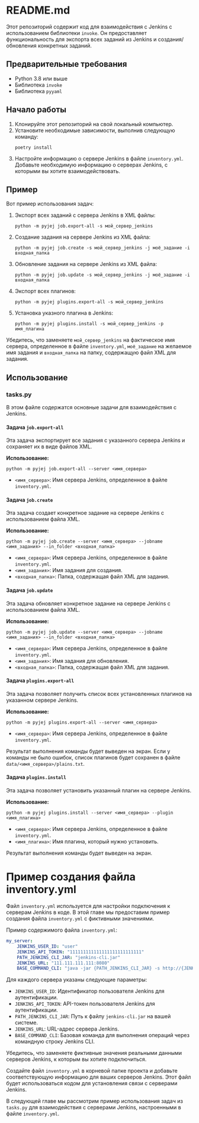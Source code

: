 # README.md

Этот репозиторий содержит код для взаимодействия с Jenkins с использованием библиотеки `invoke`. Он предоставляет функциональность для экспорта всех заданий из Jenkins и создания/обновления конкретных заданий.

## Предварительные требования

-   Python 3.8 или выше
-   Библиотека `invoke`
-   Библиотека `pyyaml`

## Начало работы

1. Клонируйте этот репозиторий на свой локальный компьютер.
2. Установите необходимые зависимости, выполнив следующую команду:
    ```
    poetry install
    ```
3. Настройте информацию о сервере Jenkins в файле `inventory.yml`. Добавьте необходимую информацию о серверах Jenkins, с которыми вы хотите взаимодействовать.

## Пример

Вот пример использования задач:

1. Экспорт всех заданий с сервера Jenkins в XML файлы:

    ```
    python -m pyjej job.export-all -s мой_сервер_jenkins
    ```

2. Создание задания на сервере Jenkins из XML файла:

    ```
    python -m pyjej job.create -s мой_сервер_jenkins -j моё_задание -i входная_папка
    ```

3. Обновление задания на сервере Jenkins из XML файла:

    ```
    python -m pyjej job.update -s мой_сервер_jenkins -j моё_задание -i входная_папка
    ```

4. Экспорт всех плагинов:

    ```
    python -m pyjej plugins.export-all -s мой_сервер_jenkins
    ```

5. Установка указного плагина в Jenkins:

    ```
    python -m pyjej plugins.install -s мой_сервер_jenkins -p имя_плагина
    ```

Убедитесь, что заменяете `мой_сервер_jenkins` на фактическое имя сервера, определенное в файле `inventory.yml`, `моё_задание` на желаемое имя задания и `входная_папка` на папку, содержащую файл XML для задания.

## Использование

### tasks.py

В этом файле содержатся основные задачи для взаимодействия с Jenkins.

#### Задача `job.export-all`

Эта задача экспортирует все задания с указанного сервера Jenkins и сохраняет их в виде файлов XML.

**Использование:**

```shell
python -m pyjej job.export-all --server <имя_сервера>
```

-   `<имя_сервера>`: Имя сервера Jenkins, определенное в файле `inventory.yml`.

#### Задача `job.create`

Эта задача создает конкретное задание на сервере Jenkins с использованием файла XML.

**Использование:**

```shell
python -m pyjej job.create --server <имя_сервера> --jobname <имя_задания> --in_folder <входная_папка>
```

-   `<имя_сервера>`: Имя сервера Jenkins, определенное в файле `inventory.yml`.
-   `<имя_задания>`: Имя задания для создания.
-   `<входная_папка>`: Папка, содержащая файл XML для задания.

#### Задача `job.update`

Эта задача обновляет конкретное задание на сервере Jenkins с использованием файла XML.

**Использование:**

```shell
python -m pyjej job.update --server <имя_сервера> --jobname <имя_задания> --in_folder <входная_папка>
```

-   `<имя_сервера>`: Имя сервера Jenkins, определенное в файле `inventory.yml`.
-   `<имя_задания>`: Имя задания для обновления.
-   `<входная_папка>`: Папка, содержащая файл XML для задания.

#### Задача `plugins.export-all`

Эта задача позволяет получить список всех установленных плагинов на указанном сервере Jenkins.

**Использование:**

```shell
python -m pyjej plugins.export-all --server <имя_сервера>
```

-   `<имя_сервера>`: Имя сервера Jenkins, определенное в файле `inventory.yml`.

Результат выполнения команды будет выведен на экран. Если у команды не было ошибок, список плагинов будет сохранен в файле `data/<имя_сервера>/plains.txt`.

#### Задача `plugins.install`

Эта задача позволяет установить указанный плагин на сервере Jenkins.

**Использование:**

```shell
python -m pyjej plugins.install --server <имя_сервера> --plugin <имя_плагина>
```

-   `<имя_сервера>`: Имя сервера Jenkins, определенное в файле `inventory.yml`.
-   `<имя_плагина>`: Имя плагина, который нужно установить.

Результат выполнения команды будет выведен на экран.

# Пример создания файла inventory.yml

Файл `inventory.yml` используется для настройки подключения к серверам Jenkins в коде. В этой главе мы предоставим пример создания файла `inventory.yml` с фиктивными значениями.

Пример содержимого файла `inventory.yml`:

```yaml
my_server:
    JENKINS_USER_ID: "user"
    JENKINS_API_TOKEN: "111111111111111111111111111"
    PATH_JENKINS_CLI_JAR: "jenkins-cli.jar"
    JENKINS_URL: "111.111.111.111:8080"
    BASE_COMMAND_CLI: "java -jar {PATH_JENKINS_CLI_JAR} -s http://{JENKINS_USER_ID}:{JENKINS_API_TOKEN}@{JENKINS_URL}"
```

Для каждого сервера указаны следующие параметры:

-   `JENKINS_USER_ID`: Идентификатор пользователя Jenkins для аутентификации.
-   `JENKINS_API_TOKEN`: API-токен пользователя Jenkins для аутентификации.
-   `PATH_JENKINS_CLI_JAR`: Путь к файлу `jenkins-cli.jar` на вашей системе.
-   `JENKINS_URL`: URL-адрес сервера Jenkins.
-   `BASE_COMMAND_CLI`: Базовая команда для выполнения операций через командную строку Jenkins CLI.

Убедитесь, что заменяете фиктивные значения реальными данными серверов Jenkins, к которым вы хотите подключиться.

Создайте файл `inventory.yml` в корневой папке проекта и добавьте соответствующую информацию для ваших серверов Jenkins. Этот файл будет использоваться кодом для установления связи с серверами Jenkins.

В следующей главе мы рассмотрим пример использования задач из `tasks.py` для взаимодействия с серверами Jenkins, настроенными в файле `inventory.yml`.
